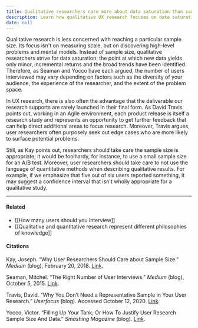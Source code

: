 ```yaml
---
title: Qualitative researchers care more about data saturation than sample size
description: Learn how qualitative UX research focuses on data saturation over sample size to uncover key user insights and improve products through ongoing Agile feedback and diverse user interviews.
date: null
---
```


Qualitative research is less concerned with reaching a particular sample size. Its focus isn't on measuring scale, but on discovering high-level problems and mental models. Instead of sample size, qualitative researchers strive for data saturation: the point at which new data yields only minor, incremental returns and the broad trends have been identified. Therefore, as Seaman and Yocco have each argued, the number of users interviewed may vary depending on factors such as the diversity of your audience, the experience of the researcher, and the extent of the problem space.

In UX research, there is also often the advantage that the deliverable our research supports are rarely launched in their final form. As David Travis points out, working in an Agile environment, each product release is itself a research study and represents an opportunity to get further feedback that can help direct additional areas to focus research. Moreover, Travis argues, user researchers often purposely seek out edge cases who are more likely to surface potential problems.

Still, as Kay points out, researchers should take care the sample size is appropriate; it would be foolhardy, for instance, to use a small sample size for an A/B test. Moreover, user researchers should take care to not use the language of quantitative methods when describing qualitative results. For example, if we emphasize that five out of six users reported something, it may suggest a confidence interval that isn't wholly appropriate for a qualitative study.

---

#### Related

- [[How many users should you interview]]
- [[Qualitative and quantitative research represent different philosophies of knowledge]]

#### Citations

Kay, Joseph. “Why User Researchers Should Care about Sample Size.” _Medium_ (blog), February 20, 2018. [Link](https://medium.com/designing-lyst/why-user-researchers-should-care-about-sample-size-fbb0b4215b3a).

Seaman, Mitchel. “The Right Number of User Interviews.” _Medium_ (blog), October 5, 2015. [Link](https://medium.com/@mitchelseaman/the-right-number-of-user-interviews-de11c7815d9).

Travis, David. “Why You Don’t Need a Representative Sample in Your User Research.” _Userfocus_ (blog). Accessed October 12, 2020. [Link](https://www.userfocus.co.uk/articles/myth-of-the-representative-sample.html).

Yocco, Victor. “Filling Up Your Tank, Or How To Justify User Research Sample Size And Data.” _Smashing Magazine_ (blog). [Link](https://www.smashingmagazine.com/2017/03/user-research-sample-size-data/).
